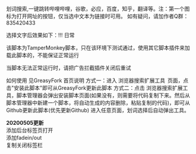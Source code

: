 划词搜索,一键跳转哔哩哔哩，谷歌，必应，百度，知乎，翻译等。注：第一个图标为打开网址的按钮，仅当选中文本为链接时可用。
如有疑问，请加作者Q群：835420433

选择文字后效果如下：!!!
日常


该脚本为TamperMonkey脚本，只在该环境下测试通过，使用其它脚本插件来加载此脚本的，不能保证正常运行

当脚本无法正常运行时，请把广告拦截插件关闭后重试

如何使用
见GreasyFork 首页说明
方式一：进入 浏览器搜索扩展工具  页面，点击"安装此脚本"即可从GreasyFork更新此脚本
方式二：点击 浏览器搜索扩展工具，脚本管理器会弹出安装脚本页面(如果没有，则需要将代码复制下来。然后从脚本管理器中新建一个脚本，将自动生成的内容删除，粘贴复制的代码)，即可从Github更新此脚本(优先更新Github)
进入任意页面，划词选择后自动弹出工具。

**20200505更新**<br>
添加后台标签页打开<br>
添加fadein/out<br>
复制关闭标签栏<br>
